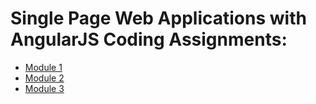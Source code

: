 # Single Page Web Applications with AngularJS Coding Assignments:

- [Module 1](https://stefanovollono.github.io/coursera-spa-angularjs/module1-solution/index.html]https://stefanovollono.github.io/coursera-spa-angularjs/module1-solution/index.html)
- [Module 2](https://stefanovollono.github.io/coursera-spa-angularjs/module2-solution/index.html]https://stefanovollono.github.io/coursera-spa-angularjs/module2-solution/index.html)
- [Module 3](https://stefanovollono.github.io/coursera-spa-angularjs/module3-solution/index.html]https://stefanovollono.github.io/coursera-spa-angularjs/module3-solution/index.html)
